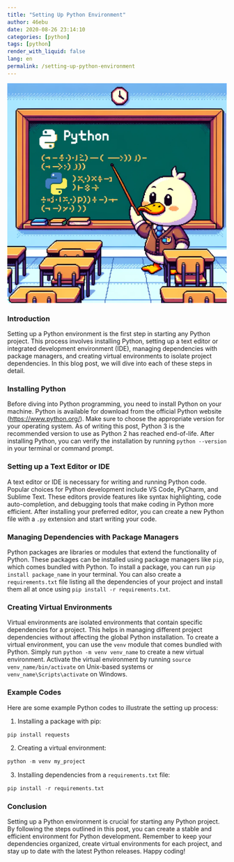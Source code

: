 ```yaml
---
title: "Setting Up Python Environment"
author: 46ebu
date: 2020-08-26 23:14:10 
categories: [python]
tags: [python]
render_with_liquid: false
lang: en
permalink: /setting-up-python-environment
---
```


![Intro](/assets/img/post/python.png)
### Introduction
Setting up a Python environment is the first step in starting any Python project. This process involves installing Python, setting up a text editor or integrated development environment (IDE), managing dependencies with package managers, and creating virtual environments to isolate project dependencies. In this blog post, we will dive into each of these steps in detail.

### Installing Python
Before diving into Python programming, you need to install Python on your machine. Python is available for download from the official Python website (https://www.python.org/). Make sure to choose the appropriate version for your operating system. As of writing this post, Python 3 is the recommended version to use as Python 2 has reached end-of-life. After installing Python, you can verify the installation by running `python --version` in your terminal or command prompt.

### Setting up a Text Editor or IDE
A text editor or IDE is necessary for writing and running Python code. Popular choices for Python development include VS Code, PyCharm, and Sublime Text. These editors provide features like syntax highlighting, code auto-completion, and debugging tools that make coding in Python more efficient. After installing your preferred editor, you can create a new Python file with a `.py` extension and start writing your code.

### Managing Dependencies with Package Managers
Python packages are libraries or modules that extend the functionality of Python. These packages can be installed using package managers like `pip`, which comes bundled with Python. To install a package, you can run `pip install package_name` in your terminal. You can also create a `requirements.txt` file listing all the dependencies of your project and install them all at once using `pip install -r requirements.txt`.

### Creating Virtual Environments
Virtual environments are isolated environments that contain specific dependencies for a project. This helps in managing different project dependencies without affecting the global Python installation. To create a virtual environment, you can use the `venv` module that comes bundled with Python. Simply run `python -m venv venv_name` to create a new virtual environment. Activate the virtual environment by running `source venv_name/bin/activate` on Unix-based systems or `venv_name\Scripts\activate` on Windows.

### Example Codes
Here are some example Python codes to illustrate the setting up process:

1. Installing a package with pip:
```python
pip install requests
```

2. Creating a virtual environment:
```python
python -m venv my_project
```

3. Installing dependencies from a `requirements.txt` file:
```python
pip install -r requirements.txt
```

### Conclusion
Setting up a Python environment is crucial for starting any Python project. By following the steps outlined in this post, you can create a stable and efficient environment for Python development. Remember to keep your dependencies organized, create virtual environments for each project, and stay up to date with the latest Python releases. Happy coding!